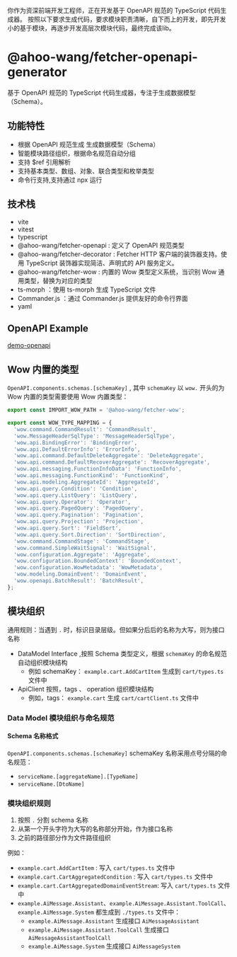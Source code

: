 你作为资深前端开发工程师，正在开发基于 OpenAPI 规范的 TypeScript 代码生成器。
按照以下要求生成代码，要求模块职责清晰，自下而上的开发，即先开发小的基于模块，再逐步开发高层次模块代码，最终完成该lib。

# @ahoo-wang/fetcher-openapi-generator

基于 OpenAPI 规范的 TypeScript 代码生成器，专注于生成数据模型（Schema）。

## 功能特性

- 根据 OpenAPI 规范生成 生成数据模型（Schema）
- 智能模块路径组织，根据命名规范自动分组
- 支持 $ref 引用解析
- 支持基本类型、数组、对象、联合类型和枚举类型
- 命令行支持,支持通过 npx 运行

## 技术栈

- vite
- vitest
- typescript
- @ahoo-wang/fetcher-openapi : 定义了 OpenAPI 规范类型
- @ahoo-wang/fetcher-decorator : Fetcher HTTP 客户端的装饰器支持。使用 TypeScript 装饰器实现简洁、声明式的 API 服务定义。
- @ahoo-wang/fetcher-wow : 内置的 Wow 类型定义系统，当识别 Wow 通用类型，替换为对应的类型
- ts-morph ：使用 ts-morph 生成 TypeScript 文件
- Commander.js ：通过 Commander.js 提供友好的命令行界面
- yaml

## OpenAPI Example

[demo-openapi](test/demo.json)

## Wow 内置的类型

`OpenAPI.components.schemas.[schemaKey]` , 其中 `schemaKey` 以 `wow.` 开头的为 Wow 内置的类型需要使用 Wow 内置类型：

```typescript
export const IMPORT_WOW_PATH = '@ahoo-wang/fetcher-wow';

export const WOW_TYPE_MAPPING = {
  'wow.command.CommandResult': 'CommandResult',
  'wow.MessageHeaderSqlType': 'MessageHeaderSqlType',
  'wow.api.BindingError': 'BindingError',
  'wow.api.DefaultErrorInfo': 'ErrorInfo',
  'wow.api.command.DefaultDeleteAggregate': 'DeleteAggregate',
  'wow.api.command.DefaultRecoverAggregate': 'RecoverAggregate',
  'wow.api.messaging.FunctionInfoData': 'FunctionInfo',
  'wow.api.messaging.FunctionKind': 'FunctionKind',
  'wow.api.modeling.AggregateId': 'AggregateId',
  'wow.api.query.Condition': 'Condition',
  'wow.api.query.ListQuery': 'ListQuery',
  'wow.api.query.Operator': 'Operator',
  'wow.api.query.PagedQuery': 'PagedQuery',
  'wow.api.query.Pagination': 'Pagination',
  'wow.api.query.Projection': 'Projection',
  'wow.api.query.Sort': 'FieldSort',
  'wow.api.query.Sort.Direction': 'SortDirection',
  'wow.command.CommandStage': 'CommandStage',
  'wow.command.SimpleWaitSignal': 'WaitSignal',
  'wow.configuration.Aggregate': 'Aggregate',
  'wow.configuration.BoundedContext': 'BoundedContext',
  'wow.configuration.WowMetadata': 'WowMetadata',
  'wow.modeling.DomainEvent': 'DomainEvent',
  'wow.openapi.BatchResult': 'BatchResult',
};
```

## 模块组织

通用规则：当遇到 `.` 时，标识目录层级。但如果分后后的名称为大写，则为接口名称

- DataModel Interface ,按照 Schema 类型定义，根据  `schemaKey` 的命名规范自动组织模块结构
    - 例如 schemaKey： `example.cart.AddCartItem` 生成到 `cart/types.ts` 文件中
- ApiClient 按照，tags 、 operation 组织模块结构
    - 例如，tags： `example.cart` 生成 `cart/cartClient.ts` 文件中

### Data Model 模块组织与命名规范

#### Schema 名称格式

`OpenAPI.components.schemas.[schemaKey]`
schemaKey 名称采用点号分隔的命名规范：

- `serviceName.[aggregateName].[TypeName]`
- `serviceName.[DtoName]`

### 模块组织规则

1. 按照 `.` 分割 schema 名称
2. 从第一个开头字符为大写的名称部分开始，作为接口名称
3. 之前的路径部分作为文件路径组织

例如：

- `example.cart.AddCartItem` : 写入 `cart/types.ts` 文件中
- `example.cart.CartAggregatedCondition` : 写入 `cart/types.ts` 文件中
- `example.cart.CartAggregatedDomainEventStream`: 写入 `cart/types.ts` 文件中
- `example.AiMessage.Assistant`、`example.AiMessage.Assistant.ToolCall`、`example.AiMessage.System` 都生成到
  `./types.ts` 文件中：
    - `example.AiMessage.Assistant` 生成接口 `AiMessageAssistant`
    - `example.AiMessage.Assistant.ToolCall` 生成接口 `AiMessageAssistantToolCall`
    - `example.AiMessage.System` 生成接口 `AiMessageSystem`